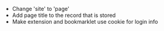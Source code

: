 * Change 'site' to 'page'
* Add page title to the record that is stored
* Make extension and bookmarklet use cookie for login info

